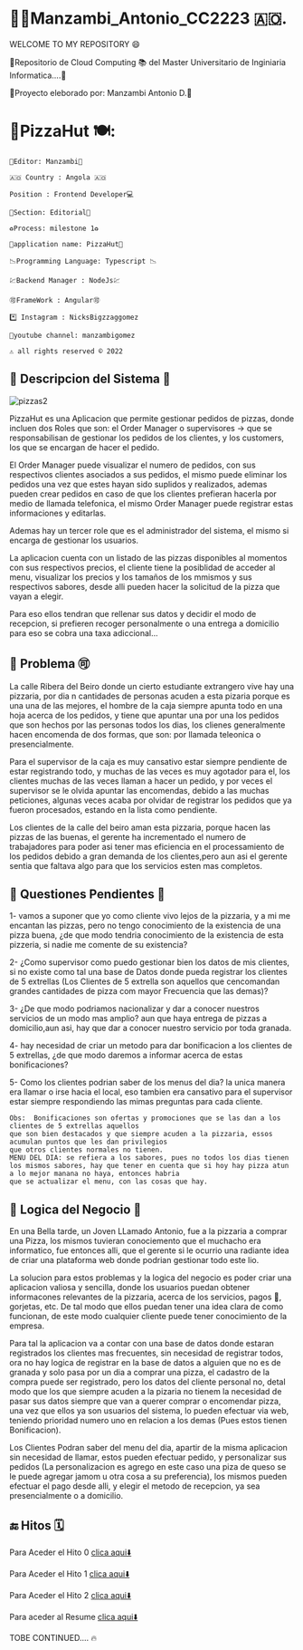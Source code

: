 # 🧑‍💻Manzambi_Antonio_CC2223 🇦🇴. 
 
 WELCOME TO MY REPOSITORY :smile: 

:rocket:Repositorio de Cloud Computing 📚 del Master Universitario de Inginiaria Informatica....:bookmark:

💸Proyecto eleborado por: Manzambi Antonio D.📱
# :pizza:PizzaHut  🍽️:


	📝Editor: Manzambi📝
	
	🇦🇴 Country : Angola 🇦🇴
	
	Position : Frontend Developer💻

	👷Section: Editorial👷

	♻️Process: milestone 1♻️ 

	📸application name: PizzaHut📸
	
	📉Programming Language: Typescript 📉
	
	💹Backend Manager : NodeJs💹
	
	🉑FrameWork : Angular🉑
	 
	*️⃣ Instagram : NicksBigzzaggomez
	
	🗼youtube channel: manzambigomez
	
	⚠️ all rights reserved ©️ 2022
	

##  📝 Descripcion del Sistema 📖

![pizzas2](../main/Docs/Hito%200/imagenes/pizzas2.jpeg)

PizzaHut es una Aplicacion que permite gestionar pedidos de pizzas, donde incluen dos Roles que son: el Order Manager o supervisores -> que se responsabilisan de gestionar los pedidos de los clientes, y los customers, los que se encargan de hacer el pedido.

El Order Manager puede visualizar el numero de pedidos, con sus respectivos clientes asociados a sus pedidos, el mismo puede eliminar los pedidos una vez que estes hayan sido suplidos y realizados, ademas pueden crear pedidos en caso de que los clientes prefieran hacerla por medio de llamada telefonica, el mismo Order Manager puede registrar estas informaciones y editarlas.

Ademas hay un tercer role que es el administrador del sistema, el mismo si encarga de gestionar los usuarios.

La aplicacion cuenta con un listado de las pizzas disponibles al momentos con sus respectivos precios, el cliente tiene la posiblidad de acceder al menu, visualizar los precios y los tamaños de los mmismos y sus respectivos sabores, desde alli pueden hacer la solicitud de la pizza que vayan a elegir.

Para eso ellos tendran que rellenar sus datos y decidir el modo de recepcion, si prefieren recoger personalmente o una entrega a domicilio para eso se cobra una taxa adiccional... 

## 🦯 Problema 🉑

 La calle Ribera del Beiro donde un cierto estudiante extrangero vive hay una pizzaria, por dia n cantidades de personas acuden a esta pizaria porque es una una de las mejores, el hombre de la caja siempre apunta todo en una hoja acerca de los pedidos, y tiene que apuntar una por una los pedidos que son hechos por las personas todos los dias, los clienes generalmente hacen encomenda de dos formas, que son: por llamada teleonica o presencialmente.
 
 Para el supervisor de la caja es muy cansativo estar siempre pendiente de estar registrando todo, y muchas de las veces es muy agotador para el, los clientes muchas de las veces llaman a hacer un pedido, y por veces el supervisor se le olvida apuntar las encomendas, debido a las muchas peticiones, algunas veces acaba por olvidar de registrar los pedidos que ya fueron procesados, estando en la lista como pendiente.
 
 Los clientes de la calle del beiro aman esta pizzaria, porque hacen las pizzas de las buenas, el gerente ha incrementado el numero de trabajadores para poder asi tener mas eficiencia en el processamiento de los pedidos debido a gran demanda de los clientes,pero aun asi el gerente sentia que faltava algo para que los servicios esten mas completos. 
 
 ## 📖 Questiones Pendientes 📖
 
  1- vamos a suponer que yo como cliente vivo lejos de la pizzaria, y a mi me encantan las pizzas, pero no tengo conocimiento de la existencia de una pizza buena, ¿de que modo tendria conocimiento de la existencia de esta pizzeria, si nadie me comente de su existencia?
	
  2- ¿Como supervisor como puedo gestionar bien los datos de mis clientes, si no existe como tal una base de Datos donde pueda registrar los clientes de 5 extrellas (Los Clientes de 5 extrella son aquellos que cencomandan grandes cantidades de pizza com mayor Frecuencia que las demas)?

  3- ¿De que modo podriamos nacionalizar y dar a conocer nuestros servicios de un modo mas amplio? aun que haya entrega de pizzas a domicilio,aun asi, hay que dar a conocer nuestro servicio por toda granada.
	
  4- hay necesidad de criar un metodo para dar bonificacion a los clientes de 5 extrellas, ¿de que modo daremos a informar acerca de estas bonificaciones?
	 
 5- Como los clientes podrian saber de los menus del dia? la unica manera era llamar o irse hacia el local, eso tambien era cansativo para el supervisor estar siempre respondiendo las mimas preguntas para cada cliente.

    Obs:  Bonificaciones son ofertas y promociones que se las dan a los clientes de 5 extrellas aquellos 
	que son bien destacados y que siempre acuden a la pizzaria, essos acumulan puntos que les dan privilegios 
	que otros clientes normales no tienen. 
	MENU DEL DIA: se refiera a los sabores, pues no todos los dias tienen 
	los mismos sabores, hay que tener en cuenta que si hoy hay pizza atun a lo mejor manana no haya, entonces habria 
	que se actualizar el menu, con las cosas que hay.
			 

 
  ## 📑 Logica del Negocio 📑
	   
   En una Bella tarde, un Joven LLamado Antonio, fue a la pizzaria a comprar una Pizza, los mismos tuvieran conociemento que el muchacho era informatico, fue entonces alli, que el gerente si le ocurrio una radiante idea de criar una plataforma web donde podrian gestionar todo este lio.
	 
La solucion para estos problemas y la logica del negocio es poder criar una aplicacion valiosa y sencilla, donde los usuarios puedan obtener informacones relevantes de la pizzaria, acerca de los servicios, pagos 💸, gorjetas, etc. De tal modo que ellos puedan tener una idea clara de como funcionan, de este modo cualquier cliente puede tener conocimiento de la empresa.

Para tal la aplicacion va a contar con una base de datos donde estaran registrados los clientes mas frecuentes, sin necesidad de registrar todos, ora no hay logica de registrar en la base de datos a alguien que no es de granada y solo pasa por un dia a comprar una pizza, el cadastro de la compra puede ser registrado, pero los datos del cliente personal no, detal modo que los que siempre acuden a la pizaria no tienem la necesidad de pasar sus datos siempre que van a querer comprar o encomendar pizza, una vez que ellos ya son usuarios del sistema, lo pueden efectuar via web, teniendo prioridad numero uno en relacion a los demas (Pues estos tienen Bonificacion). 

Los Clientes Podran saber del menu del dia, apartir de la misma aplicacion sin necesidad de llamar, estos pueden efectuar pedido, y personalizar sus pedidos (La personalizacion es agrego en este caso una piza de queso se le puede agregar jamom u otra cosa a su preferencia), los mismos pueden efectuar el pago desde alli, y elegir el metodo de recepcion, ya sea presencialmente o a domicilio.

## 🔚  Hitos  🗓️ 
  
Para Aceder el Hito 0 [clica aqui⬇️](https://github.com/Manzambi/Manzambi_Antonio_CC2223/tree/main/Docs/Hito%200)

Para Aceder el Hito 1 [clica aqui⬇️](https://github.com/Manzambi/Manzambi_Antonio_CC2223/tree/main/Docs/Hito%201)

Para Aceder el Hito 2  [clica aqui⬇️](https://github.com/Manzambi/Manzambi_Antonio_CC2223/tree/main/)

Para aceder al Resume [clica aqui⬇️](https://github.com/Manzambi/Manzambi_Antonio_CC2223/blob/main/ResumenCompleto.md)

TOBE CONTINUED.... 🔥


